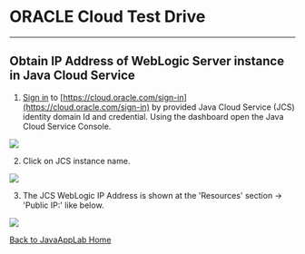 # ORACLE Cloud Test Drive #
-----
## Obtain IP Address of WebLogic Server instance in Java Cloud Service ##

1. [Sign in](sign.in.to.oracle.cloud.md) to [https://cloud.oracle.com/sign-in](https://cloud.oracle.com/sign-in) by provided Java Cloud Service \(JCS\) identity domain Id and credential. Using the dashboard open the Java Cloud Service Console.

![](images/jcs/00.png)

2. Click on JCS instance name. 

![](images/jcs/01.png)

3. The JCS WebLogic IP Address is shown at the 'Resources' section -> 'Public IP:' like below.

![](images/jcs/02.png)

[Back to JavaAppLab Home](README.md)
